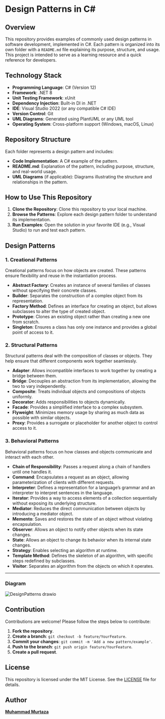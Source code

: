 # Design Patterns in C#

## Overview
This repository provides examples of commonly used design patterns in software development, implemented in C#. Each pattern is organized into its own folder with a `README.md` file explaining its purpose, structure, and usage. This project is intended to serve as a learning resource and a quick reference for developers.

## Technology Stack

- **Programming Language**: C# (Version 12)
- **Framework**: .NET 8
- **Unit Testing Framework**: xUnit
- **Dependency Injection**: Built-in DI in .NET
- **IDE**: Visual Studio 2022 (or any compatible C# IDE)
- **Version Control**: Git
- **UML Diagrams**: Generated using PlantUML or any UML tool
- **Operating System**: Cross-platform support (Windows, macOS, Linux)

## Repository Structure
Each folder represents a design pattern and includes:
- **Code Implementation**: A C# example of the pattern.
- **README.md**: Explanation of the pattern, including purpose, structure, and real-world usage.
- **UML Diagrams** (if applicable): Diagrams illustrating the structure and relationships in the pattern.

## How to Use This Repository
1. **Clone the Repository**: Clone this repository to your local machine.
2. **Browse the Patterns**: Explore each design pattern folder to understand its implementation.
3. **Run Examples**: Open the solution in your favorite IDE (e.g., Visual Studio) to run and test each pattern.

## Design Patterns

### 1. Creational Patterns
Creational patterns focus on how objects are created. These patterns ensure flexibility and reuse in the instantiation process.

- **Abstract Factory**: Creates an instance of several families of classes without specifying their concrete classes.
- **Builder**: Separates the construction of a complex object from its representation.
- **Factory Method**: Defines an interface for creating an object, but allows subclasses to alter the type of created object.
- **Prototype**: Clones an existing object rather than creating a new one from scratch.
- **Singleton**: Ensures a class has only one instance and provides a global point of access to it.

### 2. Structural Patterns
Structural patterns deal with the composition of classes or objects. They help ensure that different components work together seamlessly.

- **Adapter**: Allows incompatible interfaces to work together by creating a bridge between them.
- **Bridge**: Decouples an abstraction from its implementation, allowing the two to vary independently.
- **Composite**: Treats individual objects and compositions of objects uniformly.
- **Decorator**: Adds responsibilities to objects dynamically.
- **Facade**: Provides a simplified interface to a complex subsystem.
- **Flyweight**: Minimizes memory usage by sharing as much data as possible with similar objects.
- **Proxy**: Provides a surrogate or placeholder for another object to control access to it.

### 3. Behavioral Patterns
Behavioral patterns focus on how classes and objects communicate and interact with each other.

- **Chain of Responsibility**: Passes a request along a chain of handlers until one handles it.
- **Command**: Encapsulates a request as an object, allowing parameterization of clients with different requests.
- **Interpreter**: Defines a representation for a language’s grammar and an interpreter to interpret sentences in the language.
- **Iterator**: Provides a way to access elements of a collection sequentially without exposing its underlying structure.
- **Mediator**: Reduces the direct communication between objects by introducing a mediator object.
- **Memento**: Saves and restores the state of an object without violating encapsulation.
- **Observer**: Allows an object to notify other objects when its state changes.
- **State**: Allows an object to change its behavior when its internal state changes.
- **Strategy**: Enables selecting an algorithm at runtime.
- **Template Method**: Defines the skeleton of an algorithm, with specific steps redefined by subclasses.
- **Visitor**: Separates an algorithm from the objects on which it operates.
---
### Diagram
![DesignPatterns drawio](https://github.com/user-attachments/assets/7cacb92d-969c-4972-9e51-6978850038a8)

## Contribution
Contributions are welcome! Please follow the steps below to contribute:
1. **Fork the repository**.
2. **Create a branch**: `git checkout -b feature/YourFeature`.
3. **Commit your changes**: `git commit -m 'Add a new pattern/example'`.
4. **Push to the branch**: `git push origin feature/YourFeature`.
5. **Create a pull request**.

## License
This repository is licensed under the MIT License. See the [LICENSE](LICENSE) file for details.

## Author
[**Muhammad Murtaza**](https://github.com/murtaza12)
